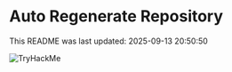 # Auto Regenerate Repository

This README was last updated: 2025-09-13 20:50:50

 ![TryHackMe](https://tryhackme.com/badge/533634)